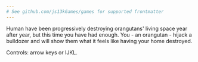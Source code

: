 ```yaml
---
# See github.com/js13kGames/games for supported frontmatter
---
```

Human have been progressively destroying orangutans' living space year after year, but this time you have had enough. You - an orangutan - hijack a bulldozer and will show them what it feels like having your home destroyed.

Controls: arrow keys or IJKL.